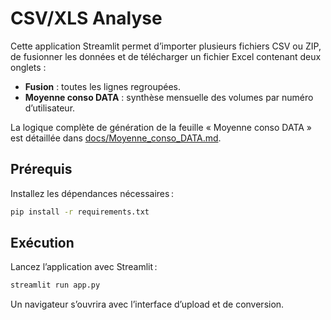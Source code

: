 # CSV/XLS Analyse

Cette application Streamlit permet d’importer plusieurs fichiers CSV ou ZIP,
de fusionner les données et de télécharger un fichier Excel contenant deux
onglets :

- **Fusion** : toutes les lignes regroupées.
- **Moyenne conso DATA** : synthèse mensuelle des volumes par numéro
  d’utilisateur.

La logique complète de génération de la feuille « Moyenne conso DATA » est
détaillée dans [docs/Moyenne_conso_DATA.md](docs/Moyenne_conso_DATA.md).

## Prérequis

Installez les dépendances nécessaires :

```bash
pip install -r requirements.txt
```

## Exécution

Lancez l’application avec Streamlit :

```bash
streamlit run app.py
```

Un navigateur s’ouvrira avec l’interface d’upload et de conversion.
